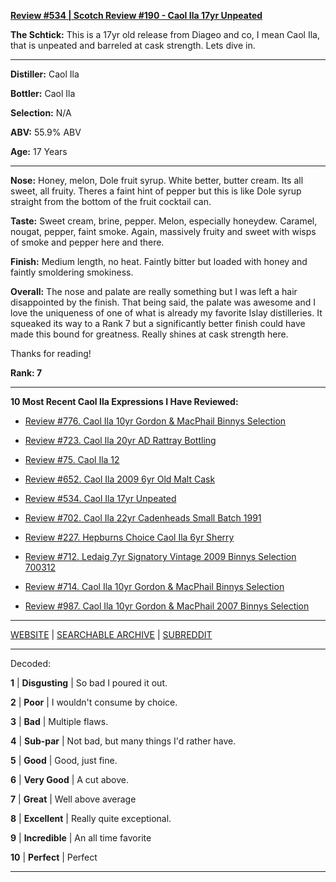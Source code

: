 
[**Review #534 | Scotch Review #190 - Caol Ila 17yr Unpeated**]( https://t8ke.review/review-534-caol-ila-unpeated-17yr/)

**The Schtick:** This is a 17yr old release from Diageo and co, I mean Caol Ila, that is unpeated and barreled at cask strength. Lets dive in. 

-----

**Distiller:** Caol Ila

**Bottler:** Caol Ila 

**Selection:** N/A

**ABV:** 55.9% ABV

**Age:** 17 Years 

-----

**Nose:**  Honey, melon, Dole fruit syrup. White better, butter cream. Its all sweet, all fruity. Theres a faint hint of pepper but this is like Dole syrup straight from the bottom of the fruit cocktail can. 

**Taste:** Sweet cream, brine, pepper. Melon, especially honeydew. Caramel, nougat, pepper, faint smoke. Again, massively fruity and sweet with wisps of smoke and pepper here and there. 

**Finish:** Medium length, no heat. Faintly bitter but loaded with honey and faintly smoldering smokiness. 

**Overall:** The nose and palate are really something but I was left a hair disappointed by the finish. That being said, the palate was awesome and I love the uniqueness of one of what is already my favorite Islay distilleries. It squeaked its way to a Rank 7 but a significantly better finish could have made this bound for greatness. Really shines at cask strength here. 

Thanks for reading!

**Rank: 7**

----- 

**10 Most Recent Caol Ila Expressions I Have Reviewed:** 

- [Review #776. Caol Ila 10yr Gordon &amp; MacPhail Binnys Selection]( https://t8ke.review/review-776-caol-ila-10yr-gordon-macphail-binnys-selection/) 

- [Review #723. Caol Ila 20yr AD Rattray Bottling]( https://t8ke.review/review-723-caol-ila-20yr-ad-rattray-selection/) 

- [Review #75. Caol Ila 12]( https://t8ke.review/review-75-caol-ila-12yy/) 

- [Review #652. Caol Ila 2009 6yr Old Malt Cask]( https://t8ke.review/review-652-caol-ila-6yr-2009-old-malt-cask-12936/) 

- [Review #534. Caol Ila 17yr Unpeated]( https://t8ke.review/review-534-caol-ila-unpeated-17yr/) 

- [Review #702. Caol Ila 22yr Cadenheads Small Batch 1991]( https://t8ke.review/review-702-del-maguey-arroqueno/) 

- [Review #227. Hepburns Choice Caol Ila 6yr Sherry]( https://t8ke.review/review-227-caol-ila-6yr-sherry-hepburns-choice/) 

- [Review #712. Ledaig 7yr Signatory Vintage 2009 Binnys Selection 700312]( https://t8ke.review/review-712-ledaig-7yr-signatory-vintage-2009-binnys-selection/) 

- [Review #714. Caol Ila 10yr Gordon &amp; MacPhail Binnys Selection]( https://t8ke.review/review-714-caol-ila-10yr-gordon-macphail-binnys-selection/) 

- [Review #987. Caol Ila 10yr Gordon &amp; MacPhail 2007 Binnys Selection]( https://t8ke.review/review-987-caol-ila-10yr-gordon-macphail-2007-binnys-selection/) 

-----

[WEBSITE](https://t8ke.review) | [SEARCHABLE ARCHIVE](https://t8ke.review/review-archive/) | [SUBREDDIT](https://reddit.com/r/t8kereviews)

-----

Decoded:

**1** | **Disgusting** | So bad I poured it out.

**2** | **Poor** | I wouldn't consume by choice.

**3** | **Bad** | Multiple flaws.

**4** | **Sub-par** | Not bad, but many things I'd rather have.

**5** | **Good** | Good, just fine.

**6** | **Very Good** | A cut above.

**7** | **Great** | Well above average

**8** | **Excellent** | Really quite exceptional.

**9** | **Incredible** | An all time favorite

**10** | **Perfect** | Perfect

----

